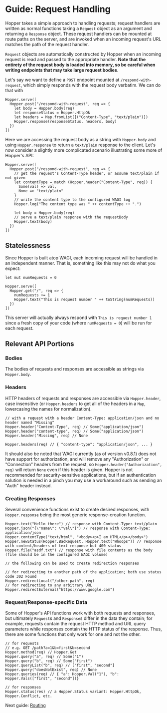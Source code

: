 # Guide: Request Handling
Hopper takes a simple approach to handling requests; request handlers are written as normal functions taking a `Request` object as an argument and returning a `Response` object. These request handlers can be mounted at route paths on the server, and are invoked when an incoming request's URL matches the path of the request handler.

`Request` objects are automatically constructed by Hopper when an incoming request is read and passed to the appropriate handler. **Note that the entirety of the request body is loaded into memory, so be careful when writing endpoints that may take large request bodies**.

Let's say we want to define a `POST` endpoint mounted at `/respond-with-request`, which simply responds with the request body verbatim. We can do that with
```
Hopper.serve([
  Hopper.post("/respond-with-request", req => {
    let body = Hopper.body(req)
    let responseStatus = Hopper.HttpOk
    let headers = Map.fromList([("Content-Type", "text/plain")])
    Hopper.response(responseStatus, headers, body)
  })
])
```
Here we are accessing the request body as a string with `Hopper.body` and using `Hopper.response` to return a `text/plain` response to the client. Let's now consider a slightly more complicated scenario illustrating some more of Hopper's API:
```
Hopper.serve([
  Hopper.post("/respond-with-request", req => {
    // get the request's Content-Type header, or assume text/plain if not given
    let contentType = match (Hopper.header("Content-Type", req)) {
      Some(val) => val,
      None => "text/plain"
    }
    // write the content type to the configured WAGI log
    Hopper.log("The content type was " ++ contentType ++ ".")

    let body = Hopper.body(req)
    // serve a text/plain response with the requestBody
    Hopper.text(body)
  })
])
```

## Statelessness
Since Hopper is built atop WAGI, each incoming request will be handled in an independent manner. That is, something like this may not do what you expect:
```
let mut numRequests = 0

Hopper.serve([
  Hopper.get("/", req => {
    numRequests += 1
    Hopper.text("This is request number " ++ toString(numRequests))
  })
])
```
This server will actually always respond with `This is request number 1` since a fresh copy of your code (where `numRequests = 0`) will be run for each request.

## Relevant API Portions

### Bodies
The bodies of requests and responses are accessible as strings via `Hopper.body`.

### Headers
HTTP headers of requests and responses are accessible via `Hopper.header`, case insensitive (or `Hopper.headers` to get all of the headers in a `Map`, lowercasing the names for normalization).
```
// with a request with a header Content-Type: application/json and no header named "Missing"
Hopper.header("Content-Type", req) // Some("application/json")
Hopper.header("content-type", req) // Some("application/json")
Hopper.header("Missing", req) // None

Hopper.headers(req) // { "content-type": "application/json", ... }
```
It should also be noted that WAGI currently (as of version v0.8.1) does not have support for authorization, and will remove any "Authorization" or "Connection" headers from the request, so `Hopper.header("Authorization", req)` will return `None` even if this header is given. Hopper is not recommended for security-sensitive applications, but if an authentication solution is needed in a pinch you may use a workaround such as sending an "Auth" header instead.

### Creating Responses
Several convenience functions exist to create desired responses, with `Hopper.response` being the most generic response-creation function.
```
Hopper.text("Hello there") // response with Content-Type: text/plain
Hopper.json("{\"name\": \"val\"}") // response with Content-Type: application/json
Hopper.contentType("text/html", "<body><p>I am HTML</p></body>")
Hopper.newStatus(Hopper.BadRequest, Hopper.text("Whoops")) // response with content/headers of text response but 400 status
Hopper.file("asdf.txt") // response with file contents as the body (file should be in the configured WAGI volume)

// the following can be used to create redirection responses

// for redirecting to another path of the application; both use status code 302 Found
Hopper.redirectLocal("/other-path", req)
// for redirecting to any arbitrary URL
Hopper.redirectExternal("https://www.google.com")
```

### Request/Response-specific Data
Some of Hopper's API functions work with both requests and responses, but ultimately `Request`s and `Response`s differ in the data they contain; for example, requests contain the request HTTP method and URL query parameters while responses contain the HTTP status of the response. Thus, there are some functions that only work for one and not the other.
```
// for requests
// e.g. GET /path?a=1&b=first&b=second
Hopper.method(req) // Hopper.Get
Hopper.query("a", req) // Some("1")
Hopper.query("b", req) // Some("first")
Hopper.queryList("b", req) // ["first", "second"]
Hopper.query("doesNotExist", req) // None
Hopper.queries(req) // { "a": Hopper.Val("1"), "b": Hopper.Vals(["first", "second"])}

// for responses
Hopper.status(res) // a Hopper.Status variant: Hopper.HttpOk, Hopper.Conflict, etc.
```

Next guide: [Routing](2-routing.md)
